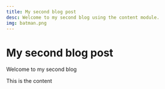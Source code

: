 ```yaml
---
title: My second blog post
desc: Welcome to my second blog using the content module.
img: batman.png
---
```

# My second blog post

Welcome to my second blog

This is the content